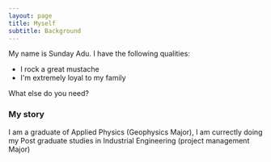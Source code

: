```yaml
---
layout: page
title: Myself
subtitle: Background
---
```


My name is Sunday Adu. I have the following qualities:

- I rock a great mustache
- I'm extremely loyal to my family

What else do you need?

### My story

I am a graduate of Applied Physics (Geophysics Major), I am currectly doing my Post graduate studies in
Industrial Engineering (project management Major)
